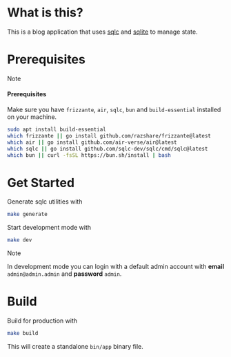 # What is this?

This is a blog application that uses [sqlc](https://sqlc.dev/) and [sqlite](https://www.sqlite.org/) to manage state.

# Prerequisites

> [!NOTE]
> #### Prerequisites
> Make sure you have `frizzante`, `air`, `sqlc`, `bun` and `build-essential` installed on your machine.
>
> ```sh
> sudo apt install build-essential
> which frizzante || go install github.com/razshare/frizzante@latest
> which air || go install github.com/air-verse/air@latest
> which sqlc || go install github.com/sqlc-dev/sqlc/cmd/sqlc@latest
> which bun || curl -fsSL https://bun.sh/install | bash
> ```

# Get Started

Generate sqlc utilities with

```sh
make generate
```

Start development mode with

```sh
make dev
```

> [!NOTE]
> In development mode you can login with a default admin account
> with **email** `admin@admin.admin` and **password** `admin`.

# Build

Build for production with

```sh
make build
```

This will create a standalone `bin/app` binary file.